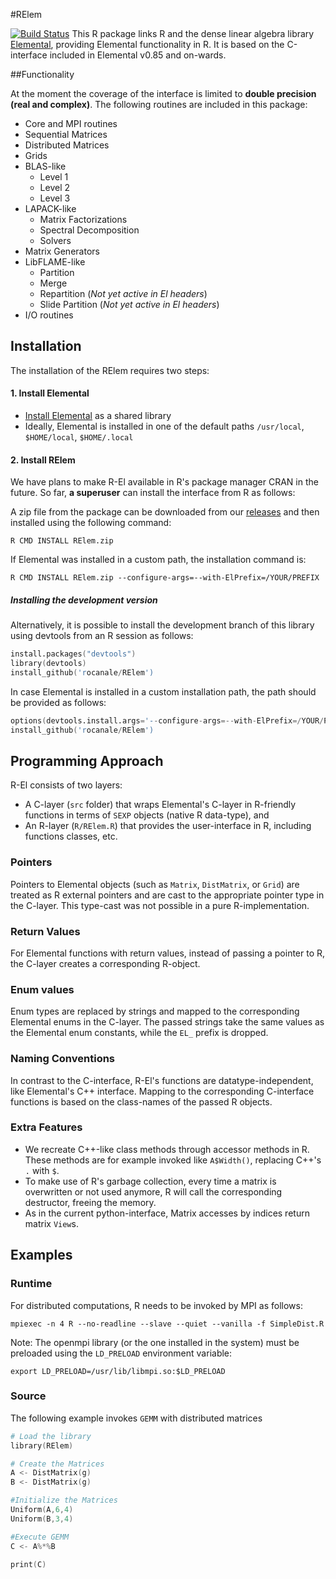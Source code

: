 #RElem

[![Build Status](https://travis-ci.org/rocanale/RElem.svg?branch=master)](https://travis-ci.org/rocanale/RElem)
This R package links R and the dense linear algebra library
[Elemental](http://www.libelemental.org), providing Elemental functionality in
R.  It is based on the C-interface included in Elemental v0.85 and on-wards.

##Functionality

At the moment the coverage of the interface is limited to **double
precision (real and complex)**. The following routines are included in this package:

* Core and MPI routines
* Sequential Matrices
* Distributed Matrices
* Grids
* BLAS-like
    * Level 1
    * Level 2
    * Level 3
* LAPACK-like
    * Matrix Factorizations
    * Spectral Decomposition
    * Solvers
* Matrix Generators
* LibFLAME-like
    * Partition
    * Merge
    * Repartition (_Not yet active in El headers_)
    * Slide Partition (_Not yet active in El headers_)
* I/O routines
  


## Installation

The installation of the RElem requires two steps:

#### 1. Install Elemental
- [Install Elemental](http://libelemental.org/documentation/dev/build.html) as a shared library
- Ideally, Elemental is installed in one of the default paths `/usr/local`, `$HOME/local`, `$HOME/.local`

#### 2. Install RElem
We have plans to make R-El available in R's package manager CRAN in the future.  So far, **a
superuser** can install the interface from R as follows:

A zip file from the package can be downloaded from our [releases](https://github.com/rocanale/RElem/releases) and then installed using the following command:

`R CMD INSTALL RElem.zip`

If Elemental was installed in a custom path, the installation command is:

`R CMD INSTALL RElem.zip --configure-args=--with-ElPrefix=/YOUR/PREFIX`

##### Installing the development version

Alternatively, it is possible to install the development branch of this library using devtools from an R session as follows:

```s
install.packages("devtools")
library(devtools)
install_github('rocanale/RElem')
```

In case Elemental is installed in a custom installation path, the path should be provided as follows:
```s
options(devtools.install.args='--configure-args=--with-ElPrefix=/YOUR/PREFIX')
install_github('rocanale/RElem')
```

## Programming Approach

R-El consists of two layers:

* A C-layer (`src` folder) that wraps Elemental's C-layer in R-friendly
functions in terms of `SEXP` objects (native R data-type), and
* An R-layer (`R/RElem.R`) that provides the user-interface in R, including
functions classes, etc.

### Pointers

Pointers to Elemental objects (such as `Matrix`, `DistMatrix`, or `Grid`) are
treated as R external pointers and are cast to the appropriate pointer type in
the C-layer.  This type-cast was not possible in a pure R-implementation.

### Return Values

For Elemental functions with return values, instead of passing a pointer to R,
the C-layer creates a corresponding R-object.

### Enum values

Enum types are replaced by strings and mapped to the corresponding Elemental
enums in the C-layer.  The passed strings take the same values as the Elemental
enum constants, while the `EL_` prefix is dropped.

### Naming Conventions

In contrast to the C-interface, R-El's functions are datatype-independent, like
Elemental's C++ interface.  Mapping to the corresponding C-interface functions
is based on the class-names of the passed R objects.

### Extra Features

* We recreate C++-like class methods through accessor methods in R.  These methods are for example invoked like `A$Width()`, replacing C++'s `.` with `$`.
* To make use of R's garbage collection, every time a matrix is overwritten or not used anymore, R will call the corresponding destructor, freeing the memory.
* As in the current python-interface, Matrix accesses by indices return matrix `View`s.

## Examples

### Runtime

For distributed computations, R needs to be invoked by MPI as follows:

`mpiexec -n 4 R --no-readline --slave --quiet --vanilla -f SimpleDist.R`

Note: The openmpi library (or the one installed in the system) must be preloaded using the `LD_PRELOAD` environment variable:

`export LD_PRELOAD=/usr/lib/libmpi.so:$LD_PRELOAD`

### Source

The following example invokes `GEMM` with distributed matrices

```s
# Load the library
library(RElem)

# Create the Matrices
A <- DistMatrix(g)
B <- DistMatrix(g)

#Initialize the Matrices
Uniform(A,6,4)
Uniform(B,3,4)

#Execute GEMM
C <- A%*%B

print(C)

```
